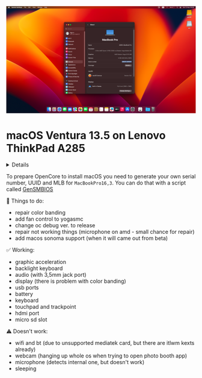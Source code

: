 <img src="screenshot.png" width="675" height="" >

# macOS Ventura 13.5 on Lenovo ThinkPad A285

<details>
💻 My configuration: <br>
| CPU       | AMD Ryzen 3 2300U 4-cores            |<br>
| GPU       | AMD Vega 6 512MB                     |<br>
| SSD       | Samsung 970 Evo Plus 500GB           |<br>
| Memory    | 8GB DDR4 2400Mhz                     |<br>
| Screen    | 12,5" 1920x1080 IPS                  |<br>
| WiFi & BT | MediaTek MT7921 (unsupported)        |<br><br>

BIOS Settings: <br>
| Fingerprint reader - OFF             |<br>
| CSM - OFF                            |<br>
| Secure Boot - OFF                    |<br>
| Wake on LAN - OFF                    |<br>
| Anti-Theft Current Setting- OFF      |<br>
| Intel VT-d - ON                      |<br>
| Intel Virtualization Technology - ON |<br>
| Excution Prevention - ON             |<br>
| Security Chip - OFF                  |<br>
</details>

To prepare OpenCore to install macOS you need to generate your own serial number, UUID and MLB for `MacBookPro16,3`. You can do that with a script called [GenSMBIOS](https://github.com/corpnewt/GenSMBIOS)

📝 Things to do: 
* repair color banding
* add fan control to yogasmc
* change oc debug ver. to release
* repair not working things (microphone on amd - small chance for repair)
* add macos sonoma support (when it will came out from beta)


✅ Working:
* graphic acceleration 
* backlight keyboard
* audio (with 3,5mm jack port)
* display (there is problem with color banding)
* usb ports
* battery 
* keyboard 
* touchpad and trackpoint
* hdmi port
* micro sd slot

⚠️ Doesn't work:
* wifi and bt (due to unsupported mediatek card, but there are itlwm kexts already)
* webcam (hanging up whole os when trying to open photo booth app)
* microphone (detects internal one, but doesn't work)
* sleeping